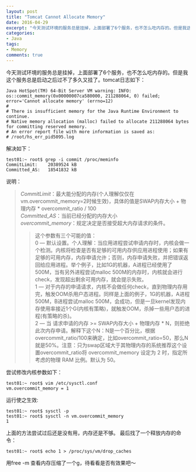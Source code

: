 ```yaml
---
layout: post
title: "Tomcat Cannot Allocate Memory"
date: 2016-04-29
excerpt: "今天测试环境的服务总是挂掉，上面部署了6个服务，也不怎么吃内存的。但是我这个服务总是启动之后过不了多久又挂了。"
categories: 
- Java
tags: 
- Memory
comments: true
---
```


今天测试环境的服务总是挂掉，上面部署了6个服务，也不怎么吃内存的。但是我这个服务总是启动之后过不了多久又挂了。tomcat日志如下：

````vim
Java HotSpot(TM) 64-Bit Server VM warning: INFO: os::commit_memory(0x00000007ca580000, 211288064, 0) failed; error='Cannot allocate memory' (errno=12)
#
# There is insufficient memory for the Java Runtime Environment to continue.
# Native memory allocation (malloc) failed to allocate 211288064 bytes for committing reserved memory.
# An error report file with more information is saved as:
# /root/hs_err_pid5095.log
````

解决如下：

```shell
test01:~ root$ grep -i commit /proc/meminfo
CommitLimit:    20389524 kB
Committed_AS:   18541832 kB
```
说明：
>*CommitLimit*：最大能分配的内存(个人理解仅仅在vm.overcommit\_memory=2时候生效)，具体的值是SWAP内存大小 + 物理内存 * overcommit_ratio / 100  
*Committed\_AS*：当前已经分配的内存大小  
*overcommit\_memory*：规定决定是否接受超大内存请求的条件。  
>>这个参数有三个可能的值：  
0 — 默认设置。个人理解：当应用进程尝试申请内存时，内核会做一个检测。内核将检查是否有足够的可用内存供应用进程使用；如果有足够的可用内存，内存申请允许；否则，内存申请失败，并把错误返回给应用进程。举个例子，比如1G的机器，A进程已经使用了500M，当有另外进程尝试malloc 500M的内存时，内核就会进行check，发现超出剩余可用内存，就会提示失败。  
1 — 对于内存的申请请求，内核不会做任何check，直到物理内存用完，触发OOM杀用户态进程。同样是上面的例子，1G的机器，A进程500M，B进程尝试malloc 500M，会成功，但是一旦kernel发现内存使用率接近1个G(内核有策略)，就触发OOM，杀掉一些用户态的进程(有策略的杀)。  
2 — 当 请求申请的内存 >= SWAP内存大小 + 物理内存 * N，则拒绝此次内存申请。解释下这个N：N是一个百分比，根据overcommit\_ratio/100来确定，比如overcommit\_ratio=50，那么N就是50%。注意：只为swap区域大于其物理内存的系统推荐这个设置overcommit\_ratio将 overcommit_memory 设定为 2 时，指定所考虑的物理 RAM 比例。默认为 50。  

尝试修改内核参数如下：

````shell
test01:~ root$ vim /etc/sysctl.conf
vm.overcommit_memory = 1
````
运行使之生效:

````shell
test01:~ root$ sysctl -p
test01:~ root$ sysctl -n vm.overcommit_memory
1
````

上面的方法尝试过后还是没有用，内存还是不够。
最后找了一个释放内存的命令：

````shell
test01:~ root$ echo 1 > /proc/sys/vm/drop_caches
````
用free -m 查看内存压缩了一个g，待看看是否有效果吧～












